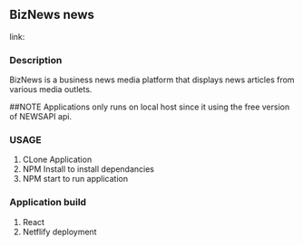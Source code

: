 ## BizNews news
link: 

### Description
BizNews is a business news media platform that displays news articles from various media outlets.

##NOTE
Applications only runs on local host since it using the free version of NEWSAPI api.

### USAGE
1. CLone Application
2. NPM Install to install dependancies
3. NPM start to run application

### Application build
1. React
2. Netflify deployment


